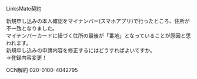 LinksMate契約

新規申し込みの本人確認をマイナンバー(スマホアプリ)で行ったところ、住所が不一致となりました。  
マイナンバーカードに紐づく住所の最後が「番地」となっていることが原因と思われます。  
新規申し込みの申請内容を修正するにはどうすればよいですか。  
→登録内容変更！  

OCN解約 020-0100-4042795